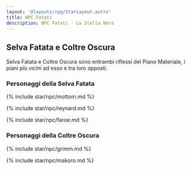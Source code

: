 ```yaml
---
layout: '@layouts/rpg/StarLayout.astro'
title: NPC Fatati
description: NPC Fatati - La Stella Nera
---
```


## Selva Fatata e Coltre Oscura

Selva Fatata e Coltre Oscura sono entrambi riflessi del Piano Materiale, i piani più vicini ad esso e tra loro opposti.

### Personaggi della Selva Fatata

{% include star/npc/mottom.md %}

{% include star/npc/reynard.md %}

{% include star/npc/faroe.md %}

### Personaggi della Coltre Oscura

{% include star/npc/grimm.md %}

{% include star/npc/makoro.md %}

